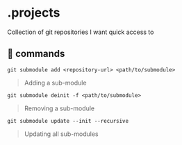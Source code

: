 # .projects
Collection of git repositories I want quick access to

## 🚀 commands
```
git submodule add <repository-url> <path/to/submodule>
```
> Adding a sub-module

```
git submodule deinit -f <path/to/submodule>
```
> Removing a sub-module

```
git submodule update --init --recursive
```
> Updating all sub-modules
